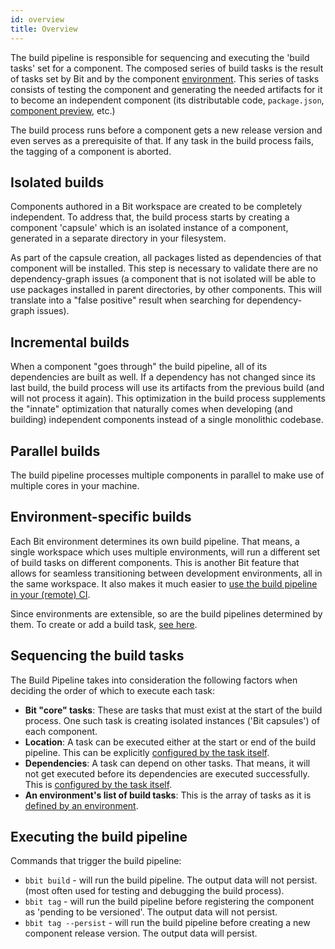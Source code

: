 ```yaml
---
id: overview
title: Overview
---
```

The build pipeline is responsible for sequencing and executing the 'build tasks' set for a component. The composed series of build tasks is the result of tasks set by Bit and by the component [environment](/docs/environments/overview). This series of tasks consists of testing the component and generating the needed artifacts for it to become an independent component (its distributable code, `package.json`, [component preview](todo), etc.)

The build process runs before a component gets a new release version and even serves as a prerequisite of that. If any task in the build process fails, the tagging of a component is aborted.

## Isolated builds
Components authored in a Bit workspace are created to be completely independent. To address that, the build process starts by creating a component 'capsule' which is an isolated instance of a component, generated in a separate directory in your filesystem. 

As part of the capsule creation, all packages listed as dependencies of that component will be installed. This step is necessary to validate there are no dependency-graph issues (a component that is not isolated will be able to use packages installed in parent directories, by other components. This will translate into a "false positive" result when searching for dependency-graph issues).
## Incremental builds
When a component "goes through" the build pipeline, all of its dependencies are built as well. If a dependency has not changed since its last build, the build process will use its artifacts from the previous build (and will not process it again). This optimization in the build process supplements the "innate" optimization that naturally comes when developing (and building) independent components instead of a single monolithic codebase.

## Parallel builds
The build pipeline processes multiple components in parallel to make use of multiple cores in your machine.

## Environment-specific builds
Each Bit environment determines its own build pipeline. That means, a single workspace which uses multiple environments, will run a different set of build tasks on different components. This is another Bit feature that allows for seamless transitioning between development environments, all in the same workspace. It also makes it much easier to [use the build pipeline in your (remote) CI](/docs/getting-started/ci-cd).

Since environments are extensible, so are the build pipelines determined by them. To create or add a build task, [see here](/docs/build-pipeline/create-build-task).
## Sequencing the build tasks
The Build Pipeline takes into consideration the following factors when deciding the order of which to execute each task:
* __Bit "core" tasks__: These are tasks that must exist at the start of the build process. One such task is creating isolated instances ('Bit capsules') of each component.
* __Location__: A task can be executed either at the start or end of the build pipeline. This can be explicitly [configured by the task itself](docs/build-pipeline/create-build-task#append-to-the-start-or-end-of-the-pipeline-in-relation-to-other-tasks).
* __Dependencies__: A task can depend on other tasks. That means, it will not get executed before its dependencies are executed successfully. This is [configured by the task itself](docs/build-pipeline/create-build-task#append-to-the-start-or-end-of-the-pipeline-in-relation-to-other-tasks).
* __An environment's list of build tasks__: This is the array of tasks as it is [defined by an environment](/docs/build-pipeline/create-build-task#override-the-build-pipeline-sequence).

## Executing the build pipeline
Commands that trigger the build pipeline: 
 * `bbit build` - will run the build pipeline. The output data will not persist. (most often used for testing and debugging the build process).
 * `bbit tag` - will run the build pipeline before registering the component as 'pending to be versioned'. The output data will not persist.
 * `bbit tag --persist` - will run the build pipeline before creating a new component release version. The output data will persist.